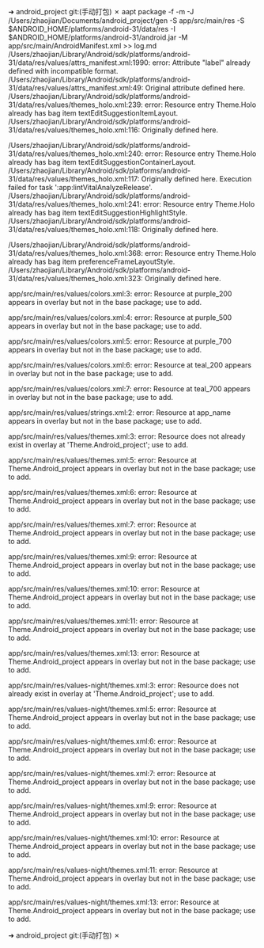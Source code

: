 ➜  android_project git:(手动打包) ✗ aapt package -f -m -J /Users/zhaojian/Documents/android_project/gen -S app/src/main/res -S $ANDROID_HOME/platforms/android-31/data/res -I $ANDROID_HOME/platforms/android-31/android.jar -M app/src/main/AndroidManifest.xml >> log.md
/Users/zhaojian/Library/Android/sdk/platforms/android-31/data/res/values/attrs_manifest.xml:1990: error: Attribute "label" already defined with incompatible format.
/Users/zhaojian/Library/Android/sdk/platforms/android-31/data/res/values/attrs_manifest.xml:49: Original attribute defined here.
/Users/zhaojian/Library/Android/sdk/platforms/android-31/data/res/values/themes_holo.xml:239: error: Resource entry Theme.Holo already has bag item textEditSuggestionItemLayout.
/Users/zhaojian/Library/Android/sdk/platforms/android-31/data/res/values/themes_holo.xml:116: Originally defined here.

/Users/zhaojian/Library/Android/sdk/platforms/android-31/data/res/values/themes_holo.xml:240: error: Resource entry Theme.Holo already has bag item textEditSuggestionContainerLayout.
/Users/zhaojian/Library/Android/sdk/platforms/android-31/data/res/values/themes_holo.xml:117: Originally defined here.
Execution failed for task ':app:lintVitalAnalyzeRelease'.
/Users/zhaojian/Library/Android/sdk/platforms/android-31/data/res/values/themes_holo.xml:241: error: Resource entry Theme.Holo already has bag item textEditSuggestionHighlightStyle.
/Users/zhaojian/Library/Android/sdk/platforms/android-31/data/res/values/themes_holo.xml:118: Originally defined here.

/Users/zhaojian/Library/Android/sdk/platforms/android-31/data/res/values/themes_holo.xml:368: error: Resource entry Theme.Holo already has bag item preferenceFrameLayoutStyle.
/Users/zhaojian/Library/Android/sdk/platforms/android-31/data/res/values/themes_holo.xml:323: Originally defined here.

app/src/main/res/values/colors.xml:3: error: Resource at purple_200 appears in overlay but not in the base package; use <add-resource> to add.

app/src/main/res/values/colors.xml:4: error: Resource at purple_500 appears in overlay but not in the base package; use <add-resource> to add.

app/src/main/res/values/colors.xml:5: error: Resource at purple_700 appears in overlay but not in the base package; use <add-resource> to add.

app/src/main/res/values/colors.xml:6: error: Resource at teal_200 appears in overlay but not in the base package; use <add-resource> to add.

app/src/main/res/values/colors.xml:7: error: Resource at teal_700 appears in overlay but not in the base package; use <add-resource> to add.

app/src/main/res/values/strings.xml:2: error: Resource at app_name appears in overlay but not in the base package; use <add-resource> to add.

app/src/main/res/values/themes.xml:3: error: Resource does not already exist in overlay at 'Theme.Android_project'; use <add-resource> to add.

app/src/main/res/values/themes.xml:5: error: Resource at Theme.Android_project appears in overlay but not in the base package; use <add-resource> to add.

app/src/main/res/values/themes.xml:6: error: Resource at Theme.Android_project appears in overlay but not in the base package; use <add-resource> to add.

app/src/main/res/values/themes.xml:7: error: Resource at Theme.Android_project appears in overlay but not in the base package; use <add-resource> to add.

app/src/main/res/values/themes.xml:9: error: Resource at Theme.Android_project appears in overlay but not in the base package; use <add-resource> to add.

app/src/main/res/values/themes.xml:10: error: Resource at Theme.Android_project appears in overlay but not in the base package; use <add-resource> to add.

app/src/main/res/values/themes.xml:11: error: Resource at Theme.Android_project appears in overlay but not in the base package; use <add-resource> to add.

app/src/main/res/values/themes.xml:13: error: Resource at Theme.Android_project appears in overlay but not in the base package; use <add-resource> to add.

app/src/main/res/values-night/themes.xml:3: error: Resource does not already exist in overlay at 'Theme.Android_project'; use <add-resource> to add.

app/src/main/res/values-night/themes.xml:5: error: Resource at Theme.Android_project appears in overlay but not in the base package; use <add-resource> to add.

app/src/main/res/values-night/themes.xml:6: error: Resource at Theme.Android_project appears in overlay but not in the base package; use <add-resource> to add.

app/src/main/res/values-night/themes.xml:7: error: Resource at Theme.Android_project appears in overlay but not in the base package; use <add-resource> to add.

app/src/main/res/values-night/themes.xml:9: error: Resource at Theme.Android_project appears in overlay but not in the base package; use <add-resource> to add.

app/src/main/res/values-night/themes.xml:10: error: Resource at Theme.Android_project appears in overlay but not in the base package; use <add-resource> to add.

app/src/main/res/values-night/themes.xml:11: error: Resource at Theme.Android_project appears in overlay but not in the base package; use <add-resource> to add.

app/src/main/res/values-night/themes.xml:13: error: Resource at Theme.Android_project appears in overlay but not in the base package; use <add-resource> to add.

➜  android_project git:(手动打包) ✗ 
